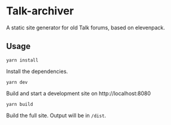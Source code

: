 # Talk-archiver
A static site generator for old Talk forums, based on elevenpack.

## Usage

```
yarn install
```

Install the dependencies.

```
yarn dev
```

Build and start a development site on http://localhost:8080

```
yarn build
```

Build the full site. Output will be in `/dist`.

